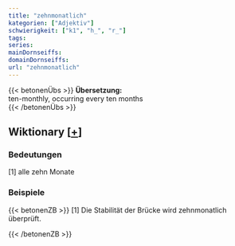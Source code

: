 ```yaml
---
title: "zehnmonatlich"
kategorien: ["Adjektiv"]
schwierigkeit: ["k1", "h_", "r_"]
tags:
series:
mainDornseiffs:
domainDornseiffs:
url: "zehnmonatlich"
---
```


{{< betonenÜbs >}}
**Übersetzung:**  
ten-monthly, occurring every ten months  
{{< /betonenÜbs >}}

## Wiktionary [[+](https://de.wiktionary.org/wiki/zehnmonatlich)]

### Bedeutungen
[1] alle zehn Monate  

### Beispiele
{{< betonenZB >}}
[1] Die Stabilität der Brücke wird zehnmonatlich überprüft.  

{{< /betonenZB >}}

